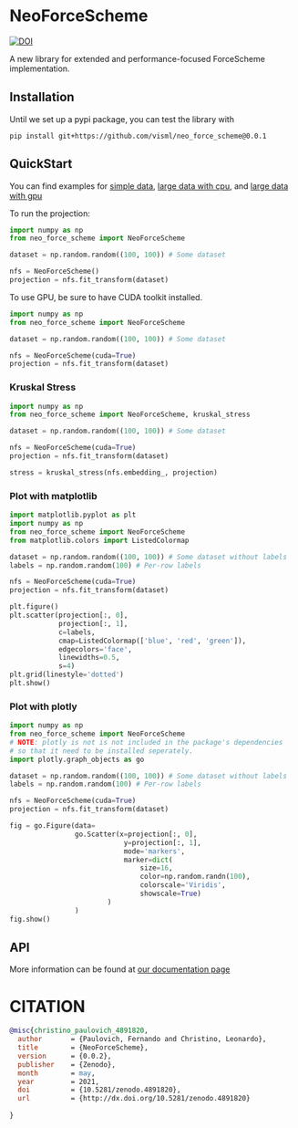 # NeoForceScheme
[![DOI](https://zenodo.org/badge/DOI/10.5281/zenodo.4891820.svg)](https://doi.org/10.5281/zenodo.4891820)

A new library for extended and performance-focused ForceScheme implementation.

## Installation
Until we set up a pypi package, you can test the library with

```
pip install git+https://github.com/visml/neo_force_scheme@0.0.1
```

## QuickStart

You can find examples for [simple data](./examples/mammals_cpu.py), [large data with cpu](./examples/mammals_large_cpu.py),
and [large data with gpu](./examples/mammals_large_gpu.py)

To run the projection:
```python
import numpy as np
from neo_force_scheme import NeoForceScheme

dataset = np.random.random((100, 100)) # Some dataset

nfs = NeoForceScheme()
projection = nfs.fit_transform(dataset)
```

To use GPU, be sure to have CUDA toolkit installed.
```python
import numpy as np
from neo_force_scheme import NeoForceScheme

dataset = np.random.random((100, 100)) # Some dataset

nfs = NeoForceScheme(cuda=True)
projection = nfs.fit_transform(dataset)
```

### Kruskal Stress
```python
import numpy as np
from neo_force_scheme import NeoForceScheme, kruskal_stress

dataset = np.random.random((100, 100)) # Some dataset

nfs = NeoForceScheme(cuda=True)
projection = nfs.fit_transform(dataset)

stress = kruskal_stress(nfs.embedding_, projection)
```

### Plot with matplotlib
```python
import matplotlib.pyplot as plt
import numpy as np
from neo_force_scheme import NeoForceScheme
from matplotlib.colors import ListedColormap

dataset = np.random.random((100, 100)) # Some dataset without labels
labels = np.random.random(100) # Per-row labels

nfs = NeoForceScheme(cuda=True)
projection = nfs.fit_transform(dataset)

plt.figure()
plt.scatter(projection[:, 0],
            projection[:, 1],
            c=labels,
            cmap=ListedColormap(['blue', 'red', 'green']),
            edgecolors='face',
            linewidths=0.5,
            s=4)
plt.grid(linestyle='dotted')
plt.show()
```

### Plot with plotly
```Python
import numpy as np
from neo_force_scheme import NeoForceScheme
# NOTE: plotly is not is not included in the package's dependencies
# so that it need to be installed seperately.
import plotly.graph_objects as go 

dataset = np.random.random((100, 100)) # Some dataset without labels
labels = np.random.random(100) # Per-row labels

nfs = NeoForceScheme(cuda=True)
projection = nfs.fit_transform(dataset)

fig = go.Figure(data=
                go.Scatter(x=projection[:, 0],
                            y=projection[:, 1],
                            mode='markers',
                            marker=dict(
                                size=16,
                                color=np.random.randn(100),
                                colorscale='Viridis',
                                showscale=True)
                        )
                )
fig.show()
```

## API
More information can be found at [our documentation page](#)

# CITATION
```bibtex
@misc{christino_paulovich_4891820,
  author       = {Paulovich, Fernando and Christino, Leonardo},
  title        = {NeoForceScheme},
  version      = {0.0.2},
  publisher    = {Zenodo},
  month        = may,
  year         = 2021,
  doi          = {10.5281/zenodo.4891820},
  url          = {http://dx.doi.org/10.5281/zenodo.4891820}
    
}
```